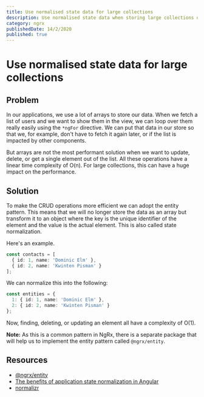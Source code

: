 ```yaml
---
title: Use normalised state data for large collections
description: Use normalised state data when storing large collections of data as there are performance benefits
category: ngrx
publishedDate: 14/2/2020
published: true
---
```


# Use normalised state data for large collections

## Problem

In our applications, we use a lot of arrays to store our data. When we fetch a list of users and we want to show them in the view, we can loop over them really easily using the `*ngFor` directive. We can put that data in our store so that we, for example, don't have to fetch it again later, or if the list is impacted by other components.

But arrays are not the most performant solution when we want to update, delete, or get a single element out of the list. All these operations have a linear time complexity of O(n). For large collections, this can have a huge impact on the performance.

## Solution

To make the CRUD operations more efficient we can adopt the entity pattern. This means that we will no longer store the data as an array but transform it to an object where the key is the unique identifier of the element and the value is the actual element. This is also called state normalization.

Here's an example.

```ts
const contacts = [
  { id: 1, name: 'Dominic Elm' },
  { id: 2, name: 'Kwinten Pisman' }
];
```

We can normalize this into the following:

```ts
const entities = {
  1: { id: 1, name: 'Dominic Elm' },
  2: { id: 2, name: 'Kwinten Pisman' }
};
```

Now, finding, deleting, or updating an element all have a complexity of O(1).

**Note:** As this is a common pattern in NgRx, there is a separate package that will help us to implement the entity pattern called `@ngrx/entity`.

## Resources

- [@ngrx/entity](https://github.com/ngrx/platform/tree/master/docs/entity)
- [The benefits of application state normalization in Angular](https://medium.com/angular-in-depth/the-benefits-of-application-state-normalization-in-angular-f93392ca9f44)
- [normalizr](https://github.com/paularmstrong/normalizr)
